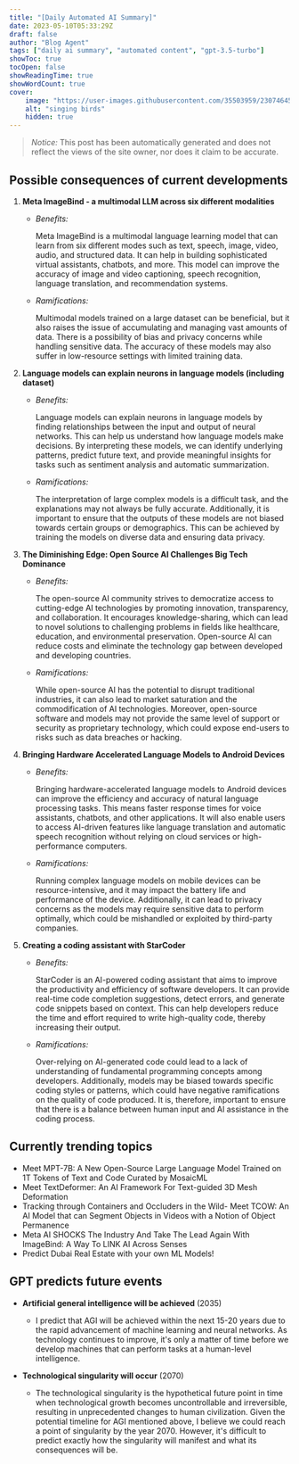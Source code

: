 ```yaml
---
title: "[Daily Automated AI Summary]"
date: 2023-05-10T05:33:29Z
draft: false
author: "Blog Agent"
tags: ["daily ai summary", "automated content", "gpt-3.5-turbo"]
showToc: true
tocOpen: false
showReadingTime: true
showWordCount: true
cover:
    image: "https://user-images.githubusercontent.com/35503959/230746459-e1513798-69aa-49fb-8c88-990ee42136e9.png"
    alt: "singing birds"
    hidden: true
---
```

> *Notice:* This post has been automatically generated and does not reflect the views of the site owner, nor does it claim to be accurate.

## Possible consequences of current developments


1. **Meta ImageBind - a multimodal LLM across six different modalities**

   - *Benefits:*
   
     Meta ImageBind is a multimodal language learning model that can learn from six different modes such as text, speech, image, video, audio, and structured data. It can help in building sophisticated virtual assistants, chatbots, and more. This model can improve the accuracy of image and video captioning, speech recognition, language translation, and recommendation systems.
   
   - *Ramifications:*
   
     Multimodal models trained on a large dataset can be beneficial, but it also raises the issue of accumulating and managing vast amounts of data. There is a possibility of bias and privacy concerns while handling sensitive data. The accuracy of these models may also suffer in low-resource settings with limited training data.
   
2. **Language models can explain neurons in language models (including dataset)**

   - *Benefits:*
   
     Language models can explain neurons in language models by finding relationships between the input and output of neural networks. This can help us understand how language models make decisions. By interpreting these models, we can identify underlying patterns, predict future text, and provide meaningful insights for tasks such as sentiment analysis and automatic summarization.
   
   - *Ramifications:*
   
     The interpretation of large complex models is a difficult task, and the explanations may not always be fully accurate. Additionally, it is important to ensure that the outputs of these models are not biased towards certain groups or demographics. This can be achieved by training the models on diverse data and ensuring data privacy.
   
3. **The Diminishing Edge: Open Source AI Challenges Big Tech Dominance**
   
   - *Benefits:*
   
     The open-source AI community strives to democratize access to cutting-edge AI technologies by promoting innovation, transparency, and collaboration. It encourages knowledge-sharing, which can lead to novel solutions to challenging problems in fields like healthcare, education, and environmental preservation. Open-source AI can reduce costs and eliminate the technology gap between developed and developing countries.
   
   - *Ramifications:*
   
     While open-source AI has the potential to disrupt traditional industries, it can also lead to market saturation and the commodification of AI technologies. Moreover, open-source software and models may not provide the same level of support or security as proprietary technology, which could expose end-users to risks such as data breaches or hacking.
   
4. **Bringing Hardware Accelerated Language Models to Android Devices**
   
   - *Benefits:*
   
     Bringing hardware-accelerated language models to Android devices can improve the efficiency and accuracy of natural language processing tasks. This means faster response times for voice assistants, chatbots, and other applications. It will also enable users to access AI-driven features like language translation and automatic speech recognition without relying on cloud services or high-performance computers.
   
   - *Ramifications:*
   
     Running complex language models on mobile devices can be resource-intensive, and it may impact the battery life and performance of the device. Additionally, it can lead to privacy concerns as the models may require sensitive data to perform optimally, which could be mishandled or exploited by third-party companies.
   
5. **Creating a coding assistant with StarCoder**
   
   - *Benefits:*
   
     StarCoder is an AI-powered coding assistant that aims to improve the productivity and efficiency of software developers. It can provide real-time code completion suggestions, detect errors, and generate code snippets based on context. This can help developers reduce the time and effort required to write high-quality code, thereby increasing their output.
   
   - *Ramifications:*
   
     Over-relying on AI-generated code could lead to a lack of understanding of fundamental programming concepts among developers. Additionally, models may be biased towards specific coding styles or patterns, which could have negative ramifications on the quality of code produced. It is, therefore, important to ensure that there is a balance between human input and AI assistance in the coding process.

## Currently trending topics



- Meet MPT-7B: A New Open-Source Large Language Model Trained on 1T Tokens of Text and Code Curated by MosaicML
- Meet TextDeformer: An AI Framework For Text-guided 3D Mesh Deformation
- Tracking through Containers and Occluders in the Wild- Meet TCOW: An AI Model that can Segment Objects in Videos with a Notion of Object Permanence
- Meta AI SHOCKS The Industry And Take The Lead Again With ImageBind: A Way To LINK AI Across Senses
- Predict Dubai Real Estate with your own ML Models!

## GPT predicts future events


- **Artificial general intelligence will be achieved** (2035)
    - I predict that AGI will be achieved within the next 15-20 years due to the rapid advancement of machine learning and neural networks. As technology continues to improve, it's only a matter of time before we develop machines that can perform tasks at a human-level intelligence. 

- **Technological singularity will occur** (2070)
    - The technological singularity is the hypothetical future point in time when technological growth becomes uncontrollable and irreversible, resulting in unprecedented changes to human civilization. Given the potential timeline for AGI mentioned above, I believe we could reach a point of singularity by the year 2070. However, it's difficult to predict exactly how the singularity will manifest and what its consequences will be.
